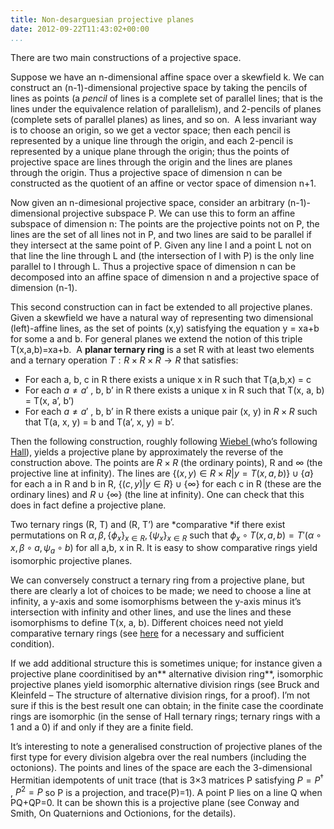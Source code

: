 ```yaml
---
title: Non-desarguesian projective planes
date: 2012-09-22T11:43:02+00:00
...
```



There are two main constructions of a projective space.


<!--more-->


Suppose we have an n-dimensional affine space over a skewfield k. We can construct an (n-1)-dimensional projective space by taking the pencils of lines as points (a *pencil* of lines is a complete set of parallel lines; that is the lines under the equivalence relation of parallelism), and 2-pencils of planes (complete sets of parallel planes) as lines, and so on.  A less invariant way is to choose an origin, so we get a vector space; then each pencil is represented by a unique line through the origin, and each 2-pencil is represented by a unique plane through the origin; thus the points of projective space are lines through the origin and the lines are planes through the origin. Thus a projective space of dimension n can be constructed as the quotient of an affine or vector space of dimension n+1.


Now given an n-dimesional projective space, consider an arbitrary (n-1)-dimensional projective subspace P. We can use this to form an affine subspace of dimension n: The points are the projective points not on P, the lines are the set of all lines not in P, and two lines are said to be parallel if they intersect at the same point of P. Given any line l and a point L not on that line the line through L and (the intersection of l with P) is the only line parallel to l through L. Thus a projective space of dimension n can be decomposed into an affine space of dimension n and a projective space of dimension (n-1).


This second construction can in fact be extended to all projective planes. Given a skewfield we have a natural way of representing two dimensional (left)-affine lines, as the set of points (x,y) satisfying the equation y = xa+b for some a and b. For general planes we extend the notion of this triple T(x,a,b)=xa+b.  A **planar ternary ring** is a set R with at least two elements and a ternary operation  $T: R \times R \times R \to R$  that satisfies:




*  For each a, b, c in R there exists a unique x in R such that T(a,b,x) = c
*  For each  $a \neq a'$ , b, b’ in R there exists a unique x in R such that T(x, a, b) = T(x, a’, b’)
*  For each  $a \neq a'$ , b, b’ in R there exists a unique pair (x, y) in  $R \times R$  such that T(a, x, y) = b and T(a’, x, y) = b’.



Then the following construction, roughly following [Wiebel ](http://www.ams.org/notices/200710/tx071001294p.pdf)(who’s following [Hall](http://www.ams.org/journals/tran/1943-054-02/S0002-9947-1943-0008892-4/S0002-9947-1943-0008892-4.pdf)), yields a projective plane by approximately the reverse of the construction above. The points are  $R \times R$  (the ordinary points), R and  $\infty$  (the projective line at infinity). The lines are  $\{(x,y) \in R \times R | y = T(x, a, b)\} \cup \{a\}$  for each a in R and b in R,  $\{(c,y) | y \in R\} \cup \{\infty\}$  for each c in R (these are the ordinary lines) and  $R \cup \{\infty\}$  (the line at infinity). One can check that this does in fact define a projective plane.


Two ternary rings (R, T) and (R, T’) are *comparative *if there exist permutations on R  $\alpha, \beta, \{\phi_x\}_{x \in R}, \{\psi_x\}_{x \in R}$  such that  $\phi_x \circ T(x, a, b) = T'( \alpha \circ x, \beta \circ a, \psi_a \circ b)$  for all a,b, x in R. It is easy to show comparative rings yield isomorphic projective planes.


We can conversely construct a ternary ring from a projective plane, but there are clearly a lot of choices to be made; we need to choose a line at infinity, a y-axis and some isomorphisms between the y-axis minus it’s intersection with infinity and other lines, and use the lines and these isomorphisms to define T(x, a, b). Different choices need not yield comparative ternary rings (see [here](http://www.springerlink.com/content/4fmhjmhy8eqxenrw/?MUD=MP) for a necessary and sufficient condition).


If we add additional structure this is sometimes unique; for instance given a projective plane coordinitised by an** alternative division ring**, isomorphic projective planes yield isomorphic alternative division rings (see Bruck and Kleinfeld – The structure of alternative division rings, for a proof). I’m not sure if this is the best result one can obtain; in the finite case the coordinate rings are isomorphic (in the sense of Hall ternary rings; ternary rings with a 1 and a 0) if and only if they are a finite field.


It’s interesting to note a generalised construction of projective planes of the first type for every division algebra over the real numbers (including the octonions). The points and lines of the space are each the 3-dimensional Hermitian idempotents of unit trace (that is 3×3 matrices P satisfying  $P = P^\dag$ ,  $P^2=P$  so P is a projection, and trace(P)=1). A point P lies on a line Q when PQ+QP=0. It can be shown this is a projective plane (see Conway and Smith, On Quaternions and Octionions, for the details).




 